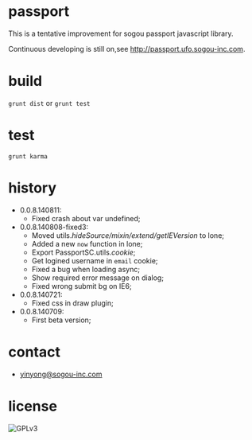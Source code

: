 passport
======

This is a tentative improvement for sogou passport javascript library.

Continuous developing is still on,see <http://passport.ufo.sogou-inc.com>.

build
======

`grunt dist` or `grunt test`

test
======

`grunt karma`

history
======
- 0.0.8.140811:
    - Fixed crash about var undefined;
- 0.0.8.140808-fixed3:
    - Moved utils.*hideSource/mixin/extend/getIEVersion* to lone;
    - Added a new `now` function in lone;
    - Export PassportSC.utils.*cookie*;
    - Get logined username in `email` cookie;
    - Fixed a bug when loading async;
    - Show required error message on dialog;
    - Fixed wrong submit bg on IE6;
- 0.0.8.140721:
    - Fixed css in draw plugin;
- 0.0.8.140709:
    - First beta version;

contact
======
 - <yinyong@sogou-inc.com>

license
======

![GPLv3](http://www.gnu.org/graphics/gplv3-88x31.png)
